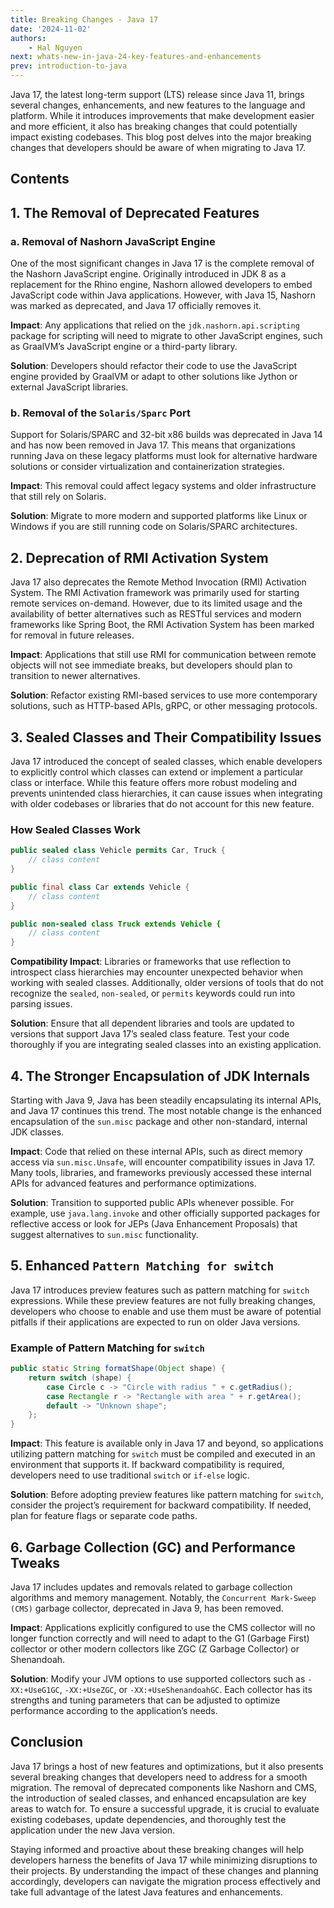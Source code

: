 ```yaml
---
title: Breaking Changes - Java 17
date: '2024-11-02'
authors:
    - Hal Nguyen
next: whats-new-in-java-24-key-features-and-enhancements
prev: introduction-to-java
---
```


Java 17, the latest long-term support (LTS) release since Java 11, brings several changes, enhancements, and new features to the language and platform. While it introduces improvements that make development easier and more efficient, it also has breaking changes that could potentially impact existing codebases. This blog post delves into the major breaking changes that developers should be aware of when migrating to Java 17.

## Contents

## 1. The Removal of Deprecated Features

### a. Removal of Nashorn JavaScript Engine

One of the most significant changes in Java 17 is the complete removal of the Nashorn JavaScript engine. Originally introduced in JDK 8 as a replacement for the Rhino engine, Nashorn allowed developers to embed JavaScript code within Java applications. However, with Java 15, Nashorn was marked as deprecated, and Java 17 officially removes it.

**Impact**: Any applications that relied on the `jdk.nashorn.api.scripting` package for scripting will need to migrate to other JavaScript engines, such as GraalVM’s JavaScript engine or a third-party library.

**Solution**: Developers should refactor their code to use the JavaScript engine provided by GraalVM or adapt to other solutions like Jython or external JavaScript libraries.

### b. Removal of the `Solaris/Sparc` Port

Support for Solaris/SPARC and 32-bit x86 builds was deprecated in Java 14 and has now been removed in Java 17. This means that organizations running Java on these legacy platforms must look for alternative hardware solutions or consider virtualization and containerization strategies.

**Impact**: This removal could affect legacy systems and older infrastructure that still rely on Solaris.

**Solution**: Migrate to more modern and supported platforms like Linux or Windows if you are still running code on Solaris/SPARC architectures.

## 2. Deprecation of RMI Activation System

Java 17 also deprecates the Remote Method Invocation (RMI) Activation System. The RMI Activation framework was primarily used for starting remote services on-demand. However, due to its limited usage and the availability of better alternatives such as RESTful services and modern frameworks like Spring Boot, the RMI Activation System has been marked for removal in future releases.

**Impact**: Applications that still use RMI for communication between remote objects will not see immediate breaks, but developers should plan to transition to newer alternatives.

**Solution**: Refactor existing RMI-based services to use more contemporary solutions, such as HTTP-based APIs, gRPC, or other messaging protocols.

## 3. Sealed Classes and Their Compatibility Issues

Java 17 introduced the concept of sealed classes, which enable developers to explicitly control which classes can extend or implement a particular class or interface. While this feature offers more robust modeling and prevents unintended class hierarchies, it can cause issues when integrating with older codebases or libraries that do not account for this new feature.

### How Sealed Classes Work

```java
public sealed class Vehicle permits Car, Truck {
    // class content
}

public final class Car extends Vehicle {
    // class content
}

public non-sealed class Truck extends Vehicle {
    // class content
}
```

**Compatibility Impact**: Libraries or frameworks that use reflection to introspect class hierarchies may encounter unexpected behavior when working with sealed classes. Additionally, older versions of tools that do not recognize the `sealed`, `non-sealed`, or `permits` keywords could run into parsing issues.

**Solution**: Ensure that all dependent libraries and tools are updated to versions that support Java 17’s sealed class feature. Test your code thoroughly if you are integrating sealed classes into an existing application.

## 4. The Stronger Encapsulation of JDK Internals

Starting with Java 9, Java has been steadily encapsulating its internal APIs, and Java 17 continues this trend. The most notable change is the enhanced encapsulation of the `sun.misc` package and other non-standard, internal JDK classes.

**Impact**: Code that relied on these internal APIs, such as direct memory access via `sun.misc.Unsafe`, will encounter compatibility issues in Java 17. Many tools, libraries, and frameworks previously accessed these internal APIs for advanced features and performance optimizations.

**Solution**: Transition to supported public APIs whenever possible. For example, use `java.lang.invoke` and other officially supported packages for reflective access or look for JEPs (Java Enhancement Proposals) that suggest alternatives to `sun.misc` functionality.

## 5. Enhanced `Pattern Matching for switch`

Java 17 introduces preview features such as pattern matching for `switch` expressions. While these preview features are not fully breaking changes, developers who choose to enable and use them must be aware of potential pitfalls if their applications are expected to run on older Java versions.

### Example of Pattern Matching for `switch`

```java
public static String formatShape(Object shape) {
    return switch (shape) {
        case Circle c -> "Circle with radius " + c.getRadius();
        case Rectangle r -> "Rectangle with area " + r.getArea();
        default -> "Unknown shape";
    };
}
```

**Impact**: This feature is available only in Java 17 and beyond, so applications utilizing pattern matching for `switch` must be compiled and executed in an environment that supports it. If backward compatibility is required, developers need to use traditional `switch` or `if-else` logic.

**Solution**: Before adopting preview features like pattern matching for `switch`, consider the project’s requirement for backward compatibility. If needed, plan for feature flags or separate code paths.

## 6. Garbage Collection (GC) and Performance Tweaks

Java 17 includes updates and removals related to garbage collection algorithms and memory management. Notably, the `Concurrent Mark-Sweep (CMS)` garbage collector, deprecated in Java 9, has been removed.

**Impact**: Applications explicitly configured to use the CMS collector will no longer function correctly and will need to adapt to the G1 (Garbage First) collector or other modern collectors like ZGC (Z Garbage Collector) or Shenandoah.

**Solution**: Modify your JVM options to use supported collectors such as `-XX:+UseG1GC`, `-XX:+UseZGC`, or `-XX:+UseShenandoahGC`. Each collector has its strengths and tuning parameters that can be adjusted to optimize performance according to the application’s needs.

## Conclusion

Java 17 brings a host of new features and optimizations, but it also presents several breaking changes that developers need to address for a smooth migration. The removal of deprecated components like Nashorn and CMS, the introduction of sealed classes, and enhanced encapsulation are key areas to watch for. To ensure a successful upgrade, it is crucial to evaluate existing codebases, update dependencies, and thoroughly test the application under the new Java version.

Staying informed and proactive about these breaking changes will help developers harness the benefits of Java 17 while minimizing disruptions to their projects. By understanding the impact of these changes and planning accordingly, developers can navigate the migration process effectively and take full advantage of the latest Java features and enhancements.
